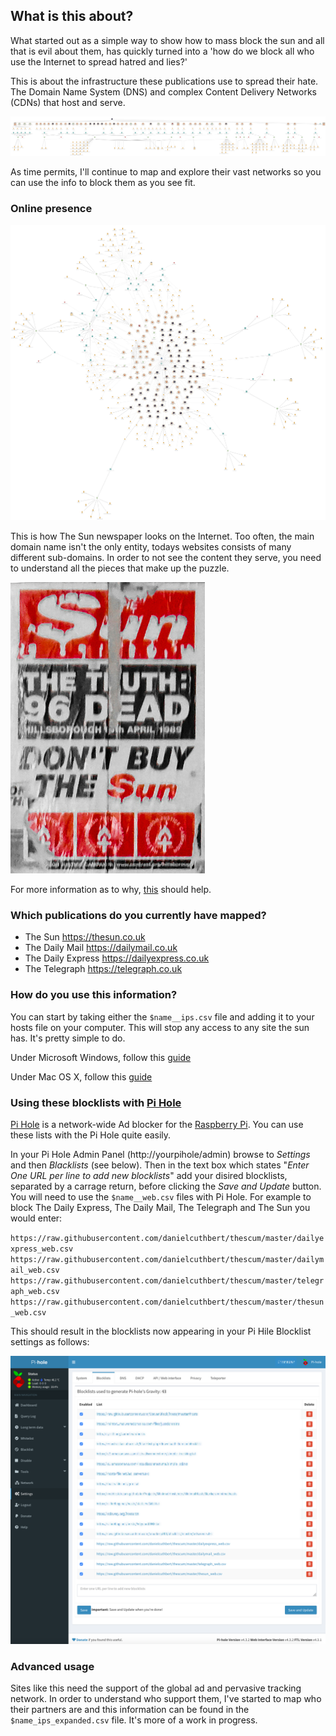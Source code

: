 ## What is this about?

What started out as a simple way to show how to mass block the sun and all that is evil about them, has quickly turned into a 'how do we block all who use the Internet to spread hatred and lies?'

This is about the infrastructure these publications use to spread their hate. The Domain Name System (DNS) and complex Content Delivery Networks (CDNs) that host and serve. 

![dailymail](img/dailymail.png)

As time permits, I'll continue to map and explore their vast networks so you can use the info to block them as you see fit. 

### Online presence

![thesun](img/thesun-web.jpg)

This is how The Sun newspaper looks on the Internet. Too often, the main domain name isn't the only entity, todays websites consists of many different sub-domains. In order to not see the content they serve, you need to understand all the pieces that make up the puzzle. 

![The_Sun_Liverpool](img/The_Sun_Liverpool.jpg)

For more information as to why, [this](https://www.vice.com/en_uk/article/gyzmzb/boycott-the-sun-ban-merseyside-uk) should help.

### Which publications do you currently have mapped?

- The Sun https://thesun.co.uk
- The Daily Mail https://dailymail.co.uk
- The Daily Express https://dailyexpress.co.uk
- The Telegraph https://telegraph.co.uk

### How do you use this information?

You can start by taking either the `$name__ips.csv` file and adding it to your hosts file on your computer. This will stop any access to any site the sun has. It's pretty simple to do. 

Under Microsoft Windows, follow this [guide](https://gist.github.com/zenorocha/18b10a14b2deb214dc4ce43a2d2e2992)

Under Mac OS X, follow this [guide](https://www.hostinger.co.uk/tutorials/how-to-edit-hosts-file-macos) 

### Using these blocklists with [Pi Hole](https://pi-hole.net/)

[Pi Hole](https://pi-hole.net/) is a network-wide Ad blocker for the [Raspberry Pi](https://www.raspberrypi.org/). You can use these lists with the Pi Hole quite easily.

In your Pi Hole Admin Panel (http://yourpihole/admin) browse to _Settings_ and then _Blacklists_ (see below). Then in the text box which states "_Enter One URL per line to add new blocklists_" add your disired blocklists, separated by a carrage return, before clicking the _Save and Update_ button. You will need to use the `$name__web.csv` files with Pi Hole. For example to block The Daily Express, The Daily Mail, The Telegraph and The Sun you would enter:

`https://raw.githubusercontent.com/danielcuthbert/thescum/master/dailyexpress_web.csv`
`https://raw.githubusercontent.com/danielcuthbert/thescum/master/dailymail_web.csv`
`https://raw.githubusercontent.com/danielcuthbert/thescum/master/telegraph_web.csv`
`https://raw.githubusercontent.com/danielcuthbert/thescum/master/thesun_web.csv`

This should result in the blocklists now appearing in your Pi Hile Blocklist settings as follows:

![Pi Hole Settings](img/pihole-bl-settings-blr.png)

### Advanced usage

Sites like this need the support of the global ad and pervasive tracking network. In order to understand who support them, I've started to map who their partners are and this information can be found in the `$name_ips_expanded.csv` file. It's more of a work in progress. 
